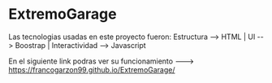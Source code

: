 # ExtremoGarage
Las tecnologias usadas en este proyecto fueron: Estructura --> HTML | UI --> Boostrap | Interactividad --> Javascript

En el siguiente link podras ver su funcionamiento ---> https://francogarzon99.github.io/ExtremoGarage/
